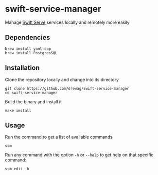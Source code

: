 # swift-service-manager
Manage [Swift Serve](https://github.com/drewag/swift-serve) services locally and remotely more easily

Dependencies
------------
    brew install yaml-cpp
    brew install PostgresSQL

Installation
-----------

Clone the repository locally and change into its directory

    git clone https://github.com/drewag/swift-service-manager
    cd swift-service-manager

Build the binary and install it

    make install

Usage
-----

Run the command to get a list of available commands

    ssm

Run any command with the option `-h` or `--help` to get help on that specific command:

    ssm edit -h

